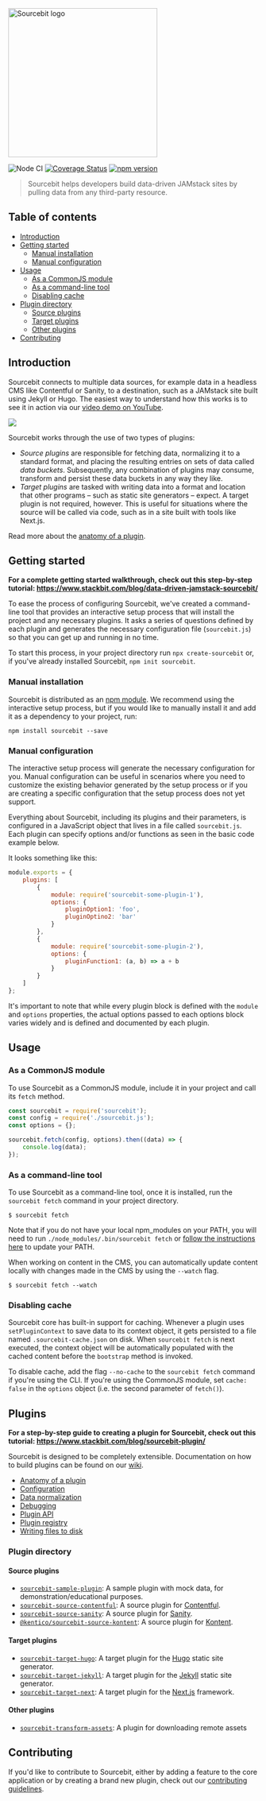 <img alt="Sourcebit logo" src="https://raw.githubusercontent.com/stackbithq/sourcebit/master/Sourcebit.svg?sanitize=true" width="300">

![Node CI](https://github.com/stackbithq/sourcebit/workflows/Node%20CI/badge.svg?branch=master)
[![Coverage Status](https://coveralls.io/repos/github/stackbithq/sourcebit/badge.svg?v=20200302)](https://coveralls.io/github/stackbithq/sourcebit)
[![npm version](https://badge.fury.io/js/sourcebit.svg)](https://badge.fury.io/js/sourcebit)

> Sourcebit helps developers build data-driven JAMstack sites by pulling data from any third-party resource.

## Table of contents

-   [Introduction](#introduction)
-   [Getting started](#getting-started)
    -   [Manual installation](#manual-installation)
    -   [Manual configuration](#manual-configuration)
-   [Usage](#usage)
    -   [As a CommonJS module](#as-a-commonjs-module)
    -   [As a command-line tool](#as-a-command-line-tool)
    -   [Disabling cache](#disabling-cache)
-   [Plugin directory](#plugin-directory)
    -   [Source plugins](#source-plugins)
    -   [Target plugins](#target-plugins)
    -   [Other plugins](#other-plugins)
-   [Contributing](#contributing)

## Introduction

Sourcebit connects to multiple data sources, for example data in a headless CMS like Contentful or Sanity, to a destination, such as a JAMstack site built using Jekyll or Hugo. The easiest way to understand how this works is to see it in action via our [video demo on YouTube](https://www.youtube.com/watch?v=BrZbWMXB4TQ).

[![](http://i3.ytimg.com/vi/fPvfeP1lzTY/maxresdefault.jpg)](https://www.youtube.com/watch?v=fPvfeP1lzTY)

Sourcebit works through the use of two types of plugins:

-   _Source plugins_ are responsible for fetching data, normalizing it to a standard format, and placing the resulting entries on sets of data called _data buckets_. Subsequently, any combination of plugins may consume, transform and persist these data buckets in any way they like.
-   _Target plugins_ are tasked with writing data into a format and location that other programs – such as static site generators – expect. A target plugin is not required, however. This is useful for situations where the source will be called via code, such as in a site built with tools like Next.js.

Read more about the [anatomy of a plugin](https://github.com/stackbithq/sourcebit/wiki/Anatomy-of-a-plugin).

## Getting started

**For a complete getting started walkthrough, check out this step-by-step tutorial: <https://www.stackbit.com/blog/data-driven-jamstack-sourcebit/>**

To ease the process of configuring Sourcebit, we've created a command-line tool that provides an interactive setup process that will install the project and any necessary plugins. It asks a series of questions defined by each plugin and generates the necessary configuration file (`sourcebit.js`) so that you can get up and running in no time.

To start this process, in your project directory run `npx create-sourcebit` or, if you've already installed Sourcebit, `npm init sourcebit`.

### Manual installation

Sourcebit is distributed as an [npm module](https://www.npmjs.com/package/sourcebit). We recommend using the interactive setup process, but if you would like to manually install it and add it as a dependency to your project, run:

```
npm install sourcebit --save
```

### Manual configuration

The interactive setup process will generate the necessary configuration for you. Manual configuration can be useful in scenarios where you need to customize the existing behavior generated by the setup process or if you are creating a specific configuration that the setup process does not yet support.

Everything about Sourcebit, including its plugins and their parameters, is configured in a JavaScript object that lives in a file called `sourcebit.js`. Each plugin can specify options and/or functions as seen in the basic code example below.

It looks something like this:

```js
module.exports = {
    plugins: [
        {
            module: require('sourcebit-some-plugin-1'),
            options: {
                pluginOption1: 'foo',
                pluginOptino2: 'bar'
            }
        },
        {
            module: require('sourcebit-some-plugin-2'),
            options: {
                pluginFunction1: (a, b) => a + b
            }
        }
    ]
};
```

It's important to note that while every plugin block is defined with the `module` and `options` properties, the actual options passed to each options block varies widely and is defined and documented by each plugin.

## Usage

### As a CommonJS module

To use Sourcebit as a CommonJS module, include it in your project and call its `fetch` method.

```js
const sourcebit = require('sourcebit');
const config = require('./sourcebit.js');
const options = {};

sourcebit.fetch(config, options).then((data) => {
    console.log(data);
});
```

### As a command-line tool

To use Sourcebit as a command-line tool, once it is installed, run the `sourcebit fetch` command in your project directory.

```
$ sourcebit fetch
```

Note that if you do not have your local npm_modules on your PATH, you will need to run `./node_modules/.bin/sourcebit fetch` or [follow the instructions here](https://coderwall.com/p/i5z1cg/automatically-update-path-with-proper-node_modules-bin) to update your PATH.

When working on content in the CMS, you can automatically update content locally with changes made in the CMS by using the `--watch` flag.

```
$ sourcebit fetch --watch
```

### Disabling cache

Sourcebit core has built-in support for caching. Whenever a plugin uses `setPluginContext` to save data to its context object, it gets persisted to a file named `.sourcebit-cache.json` on disk. When `sourcebit fetch` is next executed, the context object will be automatically populated with the cached content before the `bootstrap` method is invoked.

To disable cache, add the flag `--no-cache` to the `sourcebit fetch` command if you're using the CLI. If you're using the CommonJS module, set `cache: false` in the `options` object (i.e. the second parameter of `fetch()`).

## Plugins

**For a step-by-step guide to creating a plugin for Sourcebit, check out this tutorial: <https://www.stackbit.com/blog/sourcebit-plugin/>**

Sourcebit is designed to be completely extensible. Documentation on how to build plugins can be found on our [wiki](https://github.com/stackbithq/sourcebit/wiki).

-   [Anatomy of a plugin](https://github.com/stackbithq/sourcebit/wiki/Anatomy-of-a-plugin)
-   [Configuration](https://github.com/stackbithq/sourcebit/wiki/Configuration)
-   [Data normalization](https://github.com/stackbithq/sourcebit/wiki/Data-normalization)
-   [Debugging](https://github.com/stackbithq/sourcebit/wiki/Debugging)
-   [Plugin API](https://github.com/stackbithq/sourcebit/wiki/Plugin-API)
-   [Plugin registry](https://github.com/stackbithq/sourcebit/wiki/Plugin-registry)
-   [Writing files to disk](https://github.com/stackbithq/sourcebit/wiki/Writing-files-to-disk)

### Plugin directory

#### Source plugins

-   [`sourcebit-sample-plugin`](http://npmjs.com/package/sourcebit-sample-plugin): A sample plugin with mock data, for demonstration/educational purposes.
-   [`sourcebit-source-contentful`](http://npmjs.com/package/sourcebit-source-contentful): A source plugin for [Contentful](https://www.contentful.com/).
-   [`sourcebit-source-sanity`](http://npmjs.com/package/sourcebit-source-sanity): A source plugin for [Sanity](https://sanity.io/).
-   [`@kentico/sourcebit-source-kontent`](https://www.npmjs.com/package/@kentico/sourcebit-source-kontent): A source plugin for [Kontent](https://bit.ly/2yvEEWs).

#### Target plugins

-   [`sourcebit-target-hugo`](http://npmjs.com/package/sourcebit-target-hugo): A target plugin for the [Hugo](https://gohugo.io/) static site generator.
-   [`sourcebit-target-jekyll`](http://npmjs.com/package/sourcebit-target-jekyll): A target plugin for the [Jekyll](https://www.jekyllrb.com/) static site generator.
-   [`sourcebit-target-next`](https://www.npmjs.com/package/sourcebit-target-next): A target plugin for the [Next.js](https://nextjs.org/) framework.

#### Other plugins

-   [`sourcebit-transform-assets`](https://github.com/stackbithq/sourcebit-transform-assets): A plugin for downloading remote assets

## Contributing

If you'd like to contribute to Sourcebit, either by adding a feature to the core application or by creating a brand new plugin, check out our [contributing guidelines](https://github.com/stackbithq/sourcebit/blob/master/CONTRIBUTING.md).
